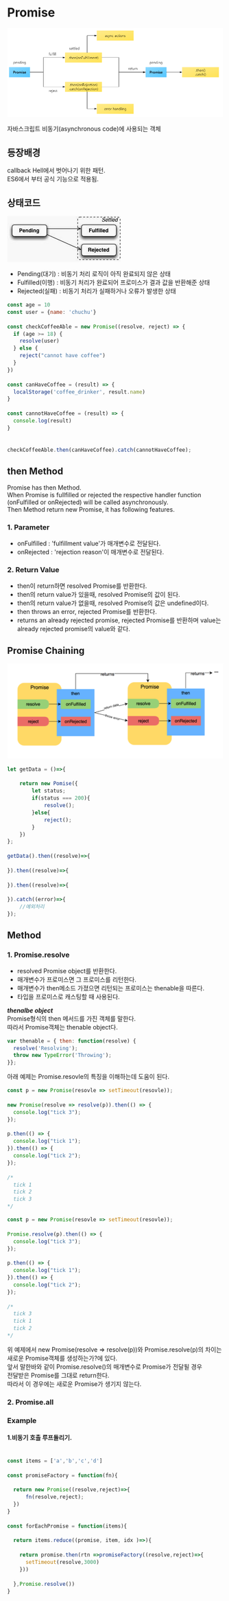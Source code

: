 # Promise

![](/resource/img/javascript/promise.png)

자바스크립트 비동기(asynchronous code)에 사용되는 객체  


## 등장배경
callback Hell에서 벗어나기 위한 패턴.  
ES6에서 부터 공식 기능으로 적용됨.


## 상태코드
![](/resource/img/javascript/promiseStatus.jpg)

- Pending(대기) : 비동기 처리 로직이 아직 완료되지 않은 상태
- Fulfilled(이행) : 비동기 처리가 완료되어 프로미스가 결과 값을 반환해준 상태
- Rejected(실패) : 비동기 처리가 실패하거나 오류가 발생한 상태


~~~ js
const age = 10
const user = {name: 'chuchu'}

const checkCoffeeAble = new Promise((resolve, reject) => {
  if (age >= 18) {
    resolve(user)
  } else {
    reject("cannot have coffee")
  }
})

const canHaveCoffee = (result) => {
  localStorage('coffee_drinker', result.name)
}

const cannotHaveCoffee = (result) => {
  console.log(result)
}


checkCoffeeAble.then(canHaveCoffee).catch(cannotHaveCoffee);
~~~


## then Method
Promise has then Method.<br/>
When Promise is fullfilled or rejected the respective handler function (onFulfilled or onRejected) will be called asynchronously.  
Then Method return new Promise, it has following features.


### 1. Parameter
- onFulfilled : 'fulfillment value'가 매개변수로 전달된다.
- onRejected  : 'rejection reason'이 매개변수로 전달된다.
### 2. Return Value
- then이 return하면 resolved Promise를 반환한다.
- then의 return value가 있을때, resolved Promise의 값이 된다.
- then의 return value가 없을때, resolved Promise의 값은 undefined이다.
- then throws an error, rejected Promise를 반환한다.
- returns an already rejected promise, rejected Promise를 반환하며 value는 already rejected promise의 value와 같다.


## Promise Chaining
![](/resource/img/javascript/promiseChain.png)
~~~ js
let getData = ()=>{

    return new Pomise({
        let status;
        if(status === 200){
            resolve();
        }else{
            reject();
        }
    })
};

getData().then((resolve)=>{

}).then((resolve)=>{
    
}).then((resolve)=>{
    
}).catch((error)=>{
    //예외처리
});
~~~






## Method

### 1. Promise.resolve
- resolved Promise object를 반환한다.
- 매개변수가 프로미스면 그 프로미스를 리턴한다.
- 매개변수가 then메소드 가졌으면 리턴되는 프로미스는 thenable을 따른다.
- 타입을 프로미스로 캐스팅할 때 사용된다.

***thenalbe object***  
Promise형식의 then 메서드를 가진 객체를 말한다.  
따라서 Promise객체는 thenable object다.
``` js
var thenable = { then: function(resolve) {
  resolve('Resolving');
  throw new TypeError('Throwing');
}};
```


아래 예제는 Promise.resovle의 특징을 이해하는데 도움이 된다.
``` js
const p = new Promise(resovle => setTimeout(resovle));

new Promise(resolve => resolve(p)).then(() => {
  console.log("tick 3");
});

p.then(() => {
  console.log("tick 1");
}).then(() => {
  console.log("tick 2");
});

/*
  tick 1
  tick 2
  tick 3
*/
```


``` js
const p = new Promise(resovle => setTimeout(resovle));

Promise.resolve(p).then(() => {
  console.log("tick 3");
});

p.then(() => {
  console.log("tick 1");
}).then(() => {
  console.log("tick 2");
});

/*
  tick 3
  tick 1
  tick 2
*/
```

위 예제에서 
new Promise(resolve => resolve(p))와 Promise.resolve(p)의 차이는 <br/>
새로운 Promise객체를 생성하는가?에 있다.<br/>
앞서 말한바와 같이 Promise.resolve()의 매개변수로 Promise가 전달될 경우<br/>
전달받은 Promise를 그대로 return한다.<br/>
따라서 이 경우에는 새로운 Promise가 생기지 않는다.



### 2. Promise.all




### Example

#### 1.비동기 호출 루프돌리기.
```js

const items = ['a','b','c','d']

const promiseFactory = function(fn){

  return new Promise((resolve,reject)=>{
      fn(resolve,reject);
  })
}

const forEachPromise = function(items){
  
  return items.reduce((promise, item, idx )=>){

    return promise.then(rtn =>promiseFactory((resolve,reject)=>{
      setTimeout(resolve,3000)
    }))

  },Promise.resolve())
}

```